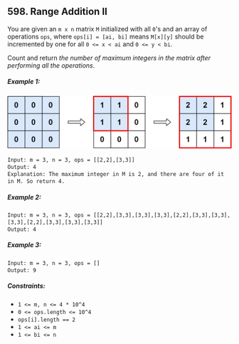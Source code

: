 ## 598. Range Addition II

You are given an ```m x n``` matrix ```M``` initialized with all ```0```'s and an array of operations ```ops```, where ```ops[i] = [ai, bi]``` means ```M[x][y]``` should be incremented by one for all ```0 <= x < ai``` and ```0 <= y < bi```.

Count and return *the number of maximum integers in the matrix after performing all the operations*.

##### Example 1:

![Example 1](images/example1.jpg)

```
Input: m = 3, n = 3, ops = [[2,2],[3,3]]
Output: 4
Explanation: The maximum integer in M is 2, and there are four of it in M. So return 4.
```
##### Example 2:
```
Input: m = 3, n = 3, ops = [[2,2],[3,3],[3,3],[3,3],[2,2],[3,3],[3,3],[3,3],[2,2],[3,3],[3,3],[3,3]]
Output: 4
```
##### Example 3:
```
Input: m = 3, n = 3, ops = []
Output: 9
```

##### Constraints:

* ```1 <= m, n <= 4 * 10^4```
* ```0 <= ops.length <= 10^4```
* ```ops[i].length == 2```
* ```1 <= ai <= m```
* ```1 <= bi <= n```